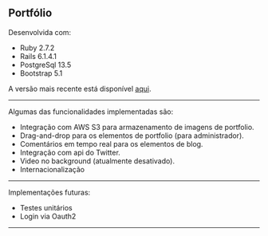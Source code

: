 ## Portfólio

Desenvolvida com:
  - Ruby 2.7.2
  - Rails 6.1.4.1
  - PostgreSql 13.5
  - Bootstrap 5.1

A versão mais recente está disponível [aqui](https://jmrailsblog.herokuapp.com).

---

Algumas das funcionalidades implementadas são:
- Integração com AWS S3 para armazenamento de imagens de portfolio.
- Drag-and-drop para os elementos de portfolio (para administrador).
- Comentários em tempo real para os elementos de blog.
- Integração com api do Twitter.
- Video no background (atualmente desativado).
- Internacionalização

---

Implementações futuras:
- Testes unitários
- Login via Oauth2

---
